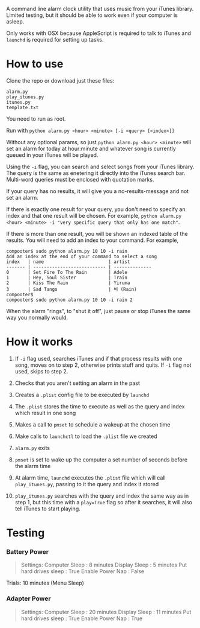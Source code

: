 A command line alarm clock utility that uses music from your iTunes library. Limited testing, but it should be able to work even if your computer is asleep.

Only works with OSX because AppleScript is required to talk to iTunes and `launchd` is required for setting up tasks.

How to use
===

Clone the repo or download just these files:
```
alarm.py
play_itunes.py
itunes.py
template.txt
```
You need to run as root.

Run with `python alarm.py <hour> <minute> [-i <query> [<index>]]`

Without any optional params, so just `python alarm.py <hour> <minute>` will set an alarm for today at hour:minute and whatever song is currently queued in your iTunes will be played.

Using the `-i` flag, you can search and select songs from your iTunes library. The query is the same as enetering it directly into the iTunes search bar. Multi-word queries must be enclosed with quotation marks. 

If your query has no results, it will give you a no-results-message and not set an alarm.

If there is exactly one result for your query, you don't need to specify an index and that one result will be chosen. For example, `python alarm.py <hour> <minute> -i "very specific query that only has one match"`. 

If there is more than one result, you will be shown an indexed table of the results. You will need to add an index to your command. For example,

```
compooter$ sudo python alarm.py 10 10 -i rain
Add an index at the end of your command to select a song
index   | name                        | artist        
------- | --------------------------- | --------------
0       | Set Fire To The Rain        | Adele         
1       | Hey, Soul Sister            | Train         
2       | Kiss The Rain               | Yiruma        
3       | Sad Tango                   | 비 (Rain)    
compooter$ 
compooter$ sudo python alarm.py 10 10 -i rain 2
```
When the alarm "rings", to "shut it off", just pause or stop iTunes the same way you normally would.

How it works
===
1. If `-i` flag used, searches iTunes and if that process results with one song, moves on to step 2, otherwise prints stuff and quits. If `-i` flag not used, skips to step 2.
2. Checks that you aren't setting an alarm in the past
3. Creates a `.plist` config file to be executed by `launchd`
4. The `.plist` stores the time to execute as well as the query and index which result in one song
5. Makes a call to `pmset` to schedule a wakeup at the chosen time
6. Make calls to `launchctl` to load the `.plist` file we created
7. `alarm.py` exits  

8. `pmset` is set to wake up the computer a set number of seconds before the alarm time
9. At alarm time, `launchd` executes the `.plist` file which will call `play_itunes.py`, passing to it the query and index it stored
10. `play_itunes.py` searches with the query and index the same way as in step 1, but this time with a `play=True` flag so after it searches, it will also tell iTunes to start playing.



Testing
===

### Battery Power
> Settings:
> Computer Sleep	: 8 minutes
> Display Sleep 	: 5 minutes
> Put hard drives sleep : True
> Enable Power Nap 	: False

Trials: 
10 minutes (Menu Sleep)

### Adapter Power
> Settings:
> Computer Sleep	: 20 minutes
> Display Sleep 	: 11 minutes
> Put hard drives sleep : True
> Enable Power Nap 	: True

